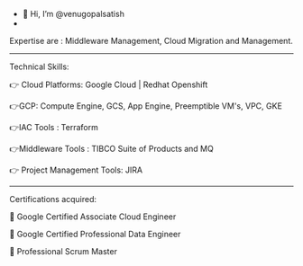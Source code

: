 - 👋 Hi, I’m @venugopalsatish
- 
Expertise are : Middleware Management, Cloud Migration and Management.

**************************************************
Technical Skills:

👉 Cloud Platforms: Google Cloud | Redhat Openshift

👉GCP: Compute Engine, GCS, App Engine, Preemptible VM's, VPC, GKE

👉IAC Tools : Terraform

👉Middleware Tools : TIBCO Suite of Products and MQ

👉 Project Management Tools: JIRA

**************************************************
Certifications acquired:

📜 Google Certified Associate Cloud Engineer

📜 Google Certified Professional Data Engineer

📜 Professional Scrum Master
